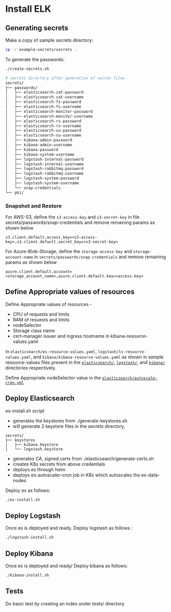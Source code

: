 # Install ELK

## Generating secrets

Make a copy of sample secrets directory:

```sh
cp -r example-secrets/secrets .
```
To generate the passwords:

```sh
./create-secrets.sh

# secrets directory after generation of secret files
secrets/
├── passwords/
│   ├── elasticsearch-cat-password
│   ├── elasticsearch-cat-username
│   ├── elasticsearch-fs-password
│   ├── elasticsearch-fs-username
│   ├── elasticsearch-monitor-password
│   ├── elasticsearch-monitor-username
│   ├── elasticsearch-rs-password
│   ├── elasticsearch-rs-username
│   ├── elasticsearch-su-password
│   ├── elasticsearch-su-username
│   ├── kibana-admin-password
│   ├── kibana-admin-username
│   ├── kibana-password
│   ├── kibana-system-username
│   ├── logstash-internal-password
│   ├── logstash-internal-username
│   ├── logstash-rabbitmq-password
│   ├── logstash-rabbitmq-username
│   ├── logstash-system-password
│   ├── logstash-system-username
│   └── snap-credentials
└── pki/
```

### Snapshot and Restore 
For AWS-S3, define the `s3-access-key` and `s3-secret-key` in file secrets/passwords/snap-credentials and remove remaining params as shown below
```
s3.client.default.access_key=<s3-access-key>,s3.client.default.secret_key=<s3-secret-key>
```

For Azure-Blob-Storage, define the `storage-access-key` and `storage-account-name` in `secrets/passwords/snap-credentials` and remove remaining params as shown below
```
azure.client.default.account=<storage_account_name>,azure.client.default.key=<access-key> 
```

## Define Appropriate values of resources

Define Appropriate values of resources -
- CPU of requests and limits
- RAM of resuests and limits
- nodeSelector
- Storage class name
- cert-manager issuer and ingress hostname in kibana-resource-values.yaml

in `elasticsearch/es-resource-values.yaml`, `logstash/ls-resource-values.yaml`, and `kibana/kibana-resource-values.yaml` as shown in sample resource-values files present in the [`elasticsearch/`](./elasticsearch/), [`logstash/`](./logstash/), and [`kibana/`](./kibana/) directories respectively.

Define Appropriate nodeSelector value in the [`elasticsearch/autoscale-cron.yml`](./elasticsearch/autoscale-cron.yml)

## Deploy Elasticsearch

es-install.sh script
- generates the keystores from ./generate-keystores.sh
- will generate 2 keystore files in the secrets directory,

```
secrets/
├── keystores
│   ├── kibana.keystore
│   └── logstash.keystore

```
- generates CA, signed certs from ./elasticsearch/generate-certs.sh
- creates K8s secrets from above credentials
- deploys es through helm 
- deploys es-autoscaler-cron job in K8s which autoscales the es-data-nodes

Deploy es as follows:

```sh
./es-install.sh
```
## Deploy Logstash
Once es is deployed and ready. Deploy logstash as follows :
 
```sh
./logstash-install.sh
```

## Deploy Kibana
Once es is deployed and ready/ Deploy kibana as follows: 
```sh
./kibana-install.sh
```
## Tests
Do basic test by creating an index under tests/ directory


